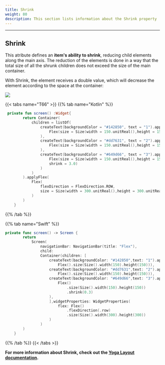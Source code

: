 ```yaml
---
title: Shrink
weight: 80
description: This section lists information about the Shrink property
---
```


---

## Shrink

This atribute defines an **item's ability to shrink**, reducing child elements along the main axis. The reduction of the elements is done in a way that the total size of all the shrunk children does not exceed the size of the main container. 

With Shrink, the element receives a double value, which will decrease the element according to the space at the container:

![](https://lh5.googleusercontent.com/30mBYNqNtZf0Lp1Zw4dr8dkZW5PsOtxqHtqkgbPLZNbU6g8xFs0QmGh5ip66WlU5cHSqtdBWduGuwrLGyGp2uYkkAw6GLXpaf-ZRNORNJywill9WCTZIlRAva9_s5G30MJCh-rOS)

{{< tabs name="T66" >}}
{{% tab name="Kotlin" %}}

```kotlin
 private fun screen() :Widget{
        return Container(
            children = listOf(
                createText(backgroundColor = "#142850", text = "1").applyFlex(
                    Flex(size = Size(width = 150.unitReal(),height = 150.unitReal()))
                ),
                createText(backgroundColor = "#dd7631", text = "2").applyFlex(
                    Flex(size = Size(width = 150.unitReal(),height = 150.unitReal()))
                ),
                createText(backgroundColor = "#649d66", text = "3").applyFlex(
                    Flex(size = Size(width = 150.unitReal(),height = 150.unitReal()),
                    shrink = 3.0)
                )
            )
        ).applyFlex(
            Flex(
                flexDirection = FlexDirection.ROW,
                size = Size(width = 300.unitReal(),height = 300.unitReal())
            )
        )
    }
```

{{% /tab %}}

{{% tab name="Swift" %}}
```swift
private func screen() -> Screen {
        return
            Screen(
                navigationBar: NavigationBar(title: "Flex"),
                child:
                Container(children: [
                    createText(backgroundColor: "#142850",text: "1").applyFlex(
                        Flex().size(Size().width(150).height(150))),
                    createText(backgroundColor: "#dd7631",text: "2").applyFlex(
                        Flex().size(Size().width(150).height(150))),
                    createText(backgroundColor: "#649d66",text: "3").applyFlex(
                        Flex()
                            .size(Size().width(150).height(150))
                            .shrink(0.3)
                    ),
                    ],widgetProperties: WidgetProperties(
                        flex: Flex()
                            .flexDirection(.row)
                            .size(Size().width(300).height(300))
                    )
                )
        )
    }
```
{{% /tab %}}
{{< /tabs >}}



**For more information about Shrink, check out the [**Yoga Layout documentation**](https://yogalayout.com/docs/flex/).**
